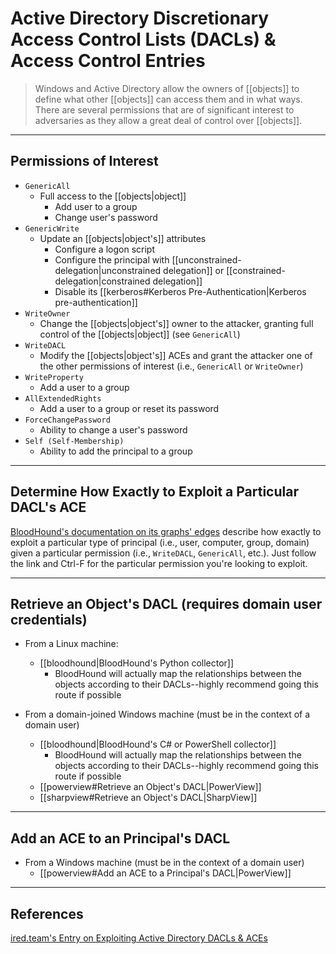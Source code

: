 # Active Directory Discretionary Access Control Lists (DACLs) & Access Control Entries

> Windows and Active Directory allow the owners of [[objects]] to define what other [[objects]] can access them and in what ways. There are several permissions that are of significant interest to adversaries as they allow a great deal of control over [[objects]].

---

## Permissions of Interest

- `GenericAll`
	- Full access to the [[objects|object]]
		- Add user to a group
		- Change user's password
- `GenericWrite`
	- Update an [[objects|object's]] attributes
		- Configure a logon script
		- Configure the principal with [[unconstrained-delegation|unconstrained delegation]] or [[constrained-delegation|constrained delegation]]
		- Disable its [[kerberos#Kerberos Pre-Authentication|Kerberos pre-authentication]]
- `WriteOwner`
	- Change the [[objects|object's]] owner to the attacker, granting full control of the [[objects|object]] (see `GenericAll`)
- `WriteDACL`
	- Modify the [[objects|object's]] ACEs and grant the attacker one of the other permissions of interest (i.e., `GenericAll` or `WriteOwner`)
- `WriteProperty`
	- Add a user to a group
- `AllExtendedRights`
	- Add a user to a group or reset its password
- `ForceChangePassword`
	- Ability to change a user's password
- `Self (Self-Membership)`
	- Ability to add the principal to a group

---

## Determine How Exactly to Exploit a Particular DACL's ACE

[BloodHound's documentation on its graphs' edges](https://bloodhound.readthedocs.io/en/latest/data-analysis/edges.html) describe how exactly to exploit a particular type of principal (i.e., user, computer, group, domain) given a particular permission (i.e., `WriteDACL`, `GenericAll`, etc.). Just follow the link and Ctrl-F for the particular permission you're looking to exploit.

---

## Retrieve an Object's DACL (requires domain user credentials)

- From a Linux machine:
	- [[bloodhound|BloodHound's Python collector]]
		- BloodHound will actually map the relationships between the objects according to their DACLs--highly recommend going this route if possible

- From a domain-joined Windows machine (must be in the context of a domain user)
	- [[bloodhound|BloodHound's C# or PowerShell collector]]
		- BloodHound will actually map the relationships between the objects according to their DACLs--highly recommend going this route if possible
	- [[powerview#Retrieve an Object's DACL|PowerView]]
	- [[sharpview#Retrieve an Object's DACL|SharpView]]

---

## Add an ACE to an Principal's DACL

- From a Windows machine (must be in the context of a domain user)
	- [[powerview#Add an ACE to a Principal's DACL|PowerView]]

---

## References

[ired.team's Entry on Exploiting Active Directory DACLs & ACEs](https://www.ired.team/offensive-security-experiments/active-directory-kerberos-abuse/abusing-active-directory-acls-aces)
